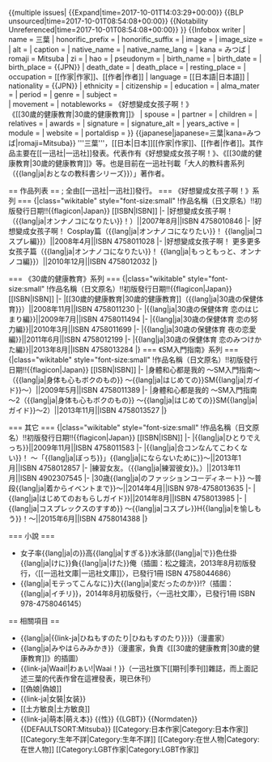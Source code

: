{{multiple issues|
{{Expand|time=2017-10-01T14:03:29+00:00}}
{{BLP unsourced|time=2017-10-01T08:54:08+00:00}}
{{Notability Unreferenced|time=2017-10-01T08:54:08+00:00}}
}}
{{Infobox writer  <!--For more information, see [[:Template:Infobox_Writer/doc|:Template:Infobox Writer/doc]].-->
| name = 三葉
| honorific_prefix = 
| honorific_suffix = 
| image = 
| image_size = 
| alt = 
| caption = 
| native_name = 
| native_name_lang = 
| kana = みつば
| romaji = Mitsuba
| zi = 
| hao = 
| pseudonym = 
| birth_name = 
| birth_date = 
| birth_place = {{JPN}}
| death_date = 
| death_place = 
| resting_place = 
| occupation = [[作家|作家]]、[[作者|作者]]
| language = [[日本語|日本語]]
| nationality = {{JPN}}
| ethnicity = 
| citizenship = 
| education = 
| alma_mater = 
| period = 
| genre = 
| subject =  
| movement = 
| notableworks = 《好想變成女孩子啊！》<br />《[[30歲的健康教育|30歲的健康教育]]》
| spouse = 
| partner = 
| children = 
| relatives = 
| awards = 
| signature = 
| signature_alt = 
| years_active = 
| module = 
| website = 
| portaldisp = 
}}
{{japanese|japanese=三葉|kana=みつば|romaji=Mitsuba}}
'''三葉'''，[[日本|日本]][[作家|作家]]、[[作者|作者]]。其作品主要在[[一迅社|一迅社]]發表。代表作有《好想變成女孩子啊！》、《[[30歲的健康教育|30歲的健康教育]]》等。也是目前在一迅社刊載「大人的教科書系列（{{lang|ja|おとなの教科書シリーズ}}）」著作者。

== 作品列表 ==
; 全由[[一迅社|一迅社]]發行。
=== 《好想變成女孩子啊！》系列 ===
{|class="wikitable" style="font-size:small"
!作品名稱（日文原名）!!初版發行日期!!{{flagicon|Japan}} [[ISBN|ISBN]]
|-
|好想變成女孩子啊！（{{lang|ja|オンナノコになりたい}}！）||2007年8月||ISBN 4758010846
|-
|好想變成女孩子啊！ Cosplay篇（{{lang|ja|オンナノコになりたい}}！ {{lang|ja|コスプレ編}}）||2008年4月||ISBN 4758011028
|-
|好想變成女孩子啊！ 更多更多女孩子篇（{{lang|ja|オンナノコになりたい}}！ {{lang|ja|もっともっと、オンナノコ編}}）||2010年12月||ISBN 4758012032
|}

=== 《30歲的健康教育》系列 ===
{|class="wikitable" style="font-size:small"
!作品名稱（日文原名）!!初版發行日期!!{{flagicon|Japan}} [[ISBN|ISBN]]
|-
|[[30歲的健康教育|30歲的健康教育]]（{{lang|ja|30歳の保健体育}}）||2008年11月||ISBN 4758011230
|-
|{{lang|ja|30歳の保健体育 恋のはじまり編}}||2009年7月||ISBN 4758011494
|-
|{{lang|ja|30歳の保健体育 恋の努力編}}||2010年3月||ISBN 4758011699
|-
|{{lang|ja|30歳の保健体育 夜の恋愛編}}||2011年6月||ISBN 4758012199
|-
|{{lang|ja|30歳の保健体育 恋のみつけかた編}}||2013年8月||ISBN 4758013284
|}
=== 《SM入門指南》系列 ===
{|class="wikitable" style="font-size:small"
!作品名稱（日文原名）!!初版發行日期!!{{flagicon|Japan}} [[ISBN|ISBN]]
|-
|身體和心都是我的 ～SM入門指南～（{{lang|ja|身体も心もボクのもの}} ～{{lang|ja|はじめての}}SM{{lang|ja|ガイド}}～）||2009年5月||ISBN 4758011389
|-
|身體和心都是我的 ～SM入門指南～2（{{lang|ja|身体も心もボクのもの}} ～{{lang|ja|はじめての}}SM{{lang|ja|ガイド}}～2）||2013年11月||ISBN 4758013527
|}

=== 其它 ===
{|class="wikitable" style="font-size:small"
!作品名稱（日文原名）!!初版發行日期!!{{flagicon|Japan}} [[ISBN|ISBN]]
|-
|{{lang|ja|ひとりでえっち}}||2009年11月||ISBN 4758011583
|-
|{{lang|ja|合コンなんてこわくない}}！ ～「{{lang|ja|ぼっち}}」{{lang|ja|にならないために}}～||2013年1月||ISBN 4758012857
|-
|練習女友。（{{lang|ja|練習彼女}}。）||2013年11月||ISBN 4902307545
|-
|30歳{{lang|ja|のファッションコーディネート}} ～普段{{lang|ja|着からイベントまで}}～||2014年4月||ISBN 978-4758013635
|-
|{{lang|ja|はじめてのおもらしガイド}}||2014年8月||ISBN 4758013985
|-
|{{lang|ja|コスプレックスのすすめ}} ～{{lang|ja|コスプレ}}H{{lang|ja|を愉しもう}}！～||2015年6月||ISBN 4758014388
|}

=== 小說 ===
* 女子率{{lang|ja|の}}高{{lang|ja|すぎる}}水泳部{{lang|ja|で}}色仕掛{{lang|ja|けに}}負{{lang|ja|けた}}俺（插圖：松之鐘流，2013年8月初版發行，〈[[一迅社文庫|一迅社文庫]]〉，已發行1冊 ISBN 4758044686）
* {{lang|ja|モテってこんなに}}大{{lang|ja|変だったのか}}!?（插圖：{{lang|ja|イチリ}}，2014年8月初版發行，〈一迅社文庫〉，已發行1冊 ISBN 978-4758046145）

== 相關項目 ==
* {{lang|ja|{{link-ja|ひねもすのたり|ひねもすのたり}}}}（漫畫家）
* {{lang|ja|みやはらみみかき}}（漫畫家，負責《[[30歲的健康教育|30歲的健康教育]]》的插圖）
* {{link-ja|Waai!|わぁい!|Waai！}}（一迅社旗下[[期刊|季刊]]雜誌，而上面記述三葉的代表作曾在這裡發表，現已休刊）
* [[偽娘|偽娘]]
* {{link-ja|女裝|女装}}
* [[土方敏良|土方敏良]]
* {{link-ja|萌本|萌え本}}
{{性}}
{{LGBT}}
{{Normdaten}}
{{DEFAULTSORT:Mitsuba}}
[[Category:日本作家|Category:日本作家]]
[[Category:生年不詳|Category:生年不詳]]
[[Category:在世人物|Category:在世人物]]
[[Category:LGBT作家|Category:LGBT作家]]
